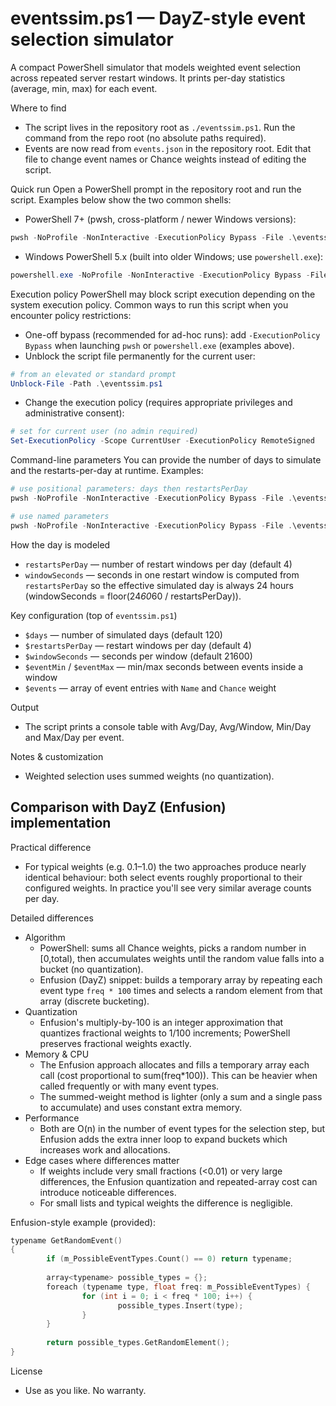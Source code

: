 # eventssim.ps1 — DayZ-style event selection simulator

A compact PowerShell simulator that models weighted event selection across repeated server restart windows. It prints per-day statistics (average, min, max) for each event.

Where to find
- The script lives in the repository root as `./eventssim.ps1`. Run the command from the repo root (no absolute paths required).
- Events are now read from `events.json` in the repository root. Edit that file to change event names or Chance weights instead of editing the script.

Quick run
Open a PowerShell prompt in the repository root and run the script. Examples below show the two common shells:

- PowerShell 7+ (pwsh, cross-platform / newer Windows versions):

```powershell
pwsh -NoProfile -NonInteractive -ExecutionPolicy Bypass -File .\eventssim.ps1
```

- Windows PowerShell 5.x (built into older Windows; use `powershell.exe`):

```powershell
powershell.exe -NoProfile -NonInteractive -ExecutionPolicy Bypass -File .\eventssim.ps1
```

Execution policy
PowerShell may block script execution depending on the system execution policy. Common ways to run this script when you encounter policy restrictions:

- One-off bypass (recommended for ad-hoc runs): add `-ExecutionPolicy Bypass` when launching `pwsh` or `powershell.exe` (examples above).
- Unblock the script file permanently for the current user:

```powershell
# from an elevated or standard prompt
Unblock-File -Path .\eventssim.ps1
```

- Change the execution policy (requires appropriate privileges and administrative consent):

```powershell
# set for current user (no admin required)
Set-ExecutionPolicy -Scope CurrentUser -ExecutionPolicy RemoteSigned
```

Command-line parameters
You can provide the number of days to simulate and the restarts-per-day at runtime. Examples:

```powershell
# use positional parameters: days then restartsPerDay
pwsh -NoProfile -NonInteractive -ExecutionPolicy Bypass -File .\eventssim.ps1 120 4

# use named parameters
pwsh -NoProfile -NonInteractive -ExecutionPolicy Bypass -File .\eventssim.ps1 -days 120 -restartsPerDay 4
```

How the day is modeled
- `restartsPerDay` — number of restart windows per day (default 4)
- `windowSeconds` — seconds in one restart window is computed from `restartsPerDay` so the effective simulated day is always 24 hours (windowSeconds = floor(24*60*60 / restartsPerDay)).

Key configuration (top of `eventssim.ps1`)
- `$days` — number of simulated days (default 120)
- `$restartsPerDay` — restart windows per day (default 4)
- `$windowSeconds` — seconds per window (default 21600)
- `$eventMin` / `$eventMax` — min/max seconds between events inside a window
- `$events` — array of event entries with `Name` and `Chance` weight

Output
- The script prints a console table with Avg/Day, Avg/Window, Min/Day and Max/Day per event. 

Notes & customization
- Weighted selection uses summed weights (no quantization).

## Comparison with DayZ (Enfusion) implementation

Practical difference
- For typical weights (e.g. 0.1–1.0) the two approaches produce nearly identical behaviour: both select events roughly proportional to their configured weights. In practice you'll see very similar average counts per day.

Detailed differences
- Algorithm
	- PowerShell: sums all Chance weights, picks a random number in [0,total), then accumulates weights until the random value falls into a bucket (no quantization).
	- Enfusion (DayZ) snippet: builds a temporary array by repeating each event type `freq * 100` times and selects a random element from that array (discrete bucketing).
- Quantization
	- Enfusion's multiply-by-100 is an integer approximation that quantizes fractional weights to 1/100 increments; PowerShell preserves fractional weights exactly.
- Memory & CPU
	- The Enfusion approach allocates and fills a temporary array each call (cost proportional to sum(freq*100)). This can be heavier when called frequently or with many event types.
	- The summed-weight method is lighter (only a sum and a single pass to accumulate) and uses constant extra memory.
- Performance
	- Both are O(n) in the number of event types for the selection step, but Enfusion adds the extra inner loop to expand buckets which increases work and allocations.
- Edge cases where differences matter
	- If weights include very small fractions (<0.01) or very large differences, the Enfusion quantization and repeated-array cost can introduce noticeable differences.
	- For small lists and typical weights the difference is negligible.

Enfusion-style example (provided):

```c
typename GetRandomEvent()
{
		if (m_PossibleEventTypes.Count() == 0) return typename;
    
		array<typename> possible_types = {};
		foreach (typename type, float freq: m_PossibleEventTypes) {
				for (int i = 0; i < freq * 100; i++) {
						possible_types.Insert(type);
				}
		}
            
		return possible_types.GetRandomElement();
}
```

License
- Use as you like. No warranty.
